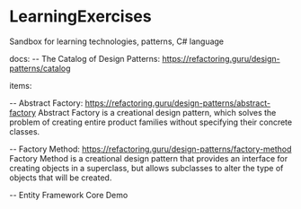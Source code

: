 # LearningExercises
Sandbox for learning technologies, patterns, C# language

docs:
--	The Catalog of Design Patterns:
	https://refactoring.guru/design-patterns/catalog

items: 

-- Abstract Factory:
   https://refactoring.guru/design-patterns/abstract-factory
   Abstract Factory is a creational design pattern, which solves the problem of creating 
   entire product families without specifying their concrete classes.
   
-- Factory Method:
   https://refactoring.guru/design-patterns/factory-method
   Factory Method is a creational design pattern that provides an interface for creating 
   objects in a superclass, but allows subclasses to alter the type of objects that will be created.

-- Entity Framework Core Demo